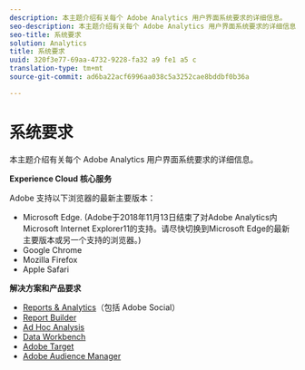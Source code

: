```yaml
---
description: 本主题介绍有关每个 Adobe Analytics 用户界面系统要求的详细信息。
seo-description: 本主题介绍有关每个 Adobe Analytics 用户界面系统要求的详细信息。
seo-title: 系统要求
solution: Analytics
title: 系统要求
uuid: 320f3e77-69aa-4732-9228-fa32 a9 fe1 a5 c
translation-type: tm+mt
source-git-commit: ad6ba22acf6996aa038c5a3252cae8bddbf0b36a

---
```



# 系统要求

本主题介绍有关每个 Adobe Analytics 用户界面系统要求的详细信息。

**Experience Cloud 核心服务**

Adobe 支持以下浏览器的最新主要版本：

* Microsoft Edge. (Adobe于2018年11月13日结束了对Adobe Analytics内Microsoft Internet Explorer11的支持。请尽快切换到Microsoft Edge的最新主要版本或另一个支持的浏览器。)
* Google Chrome
* Mozilla Firefox
* Apple Safari

**解决方案和产品要求**

* [Reports &amp; Analytics](https://marketing.adobe.com/resources/help/en_US/sc/user/?f=requirements)（包括 Adobe Social）
* [Report Builder](https://marketing.adobe.com/resources/help/en_US/arb/?f=system_requirements)
* [Ad Hoc Analysis](https://marketing.adobe.com/resources/help/en_US/dsc/index.html?f=c_sys_reqs)
* [Data Workbench](https://marketing.adobe.com/resources/help/en_US/insight/install/?f=c_Data_Workbench_Client_install)
* [Adobe Target](https://marketing.adobe.com/resources/help/en_US/target/ov/?f=r_supported_browsers)
* [Adobe Audience Manager](https://marketing.adobe.com/resources/help/en_US/aam/?f=c_supported_browsers)

